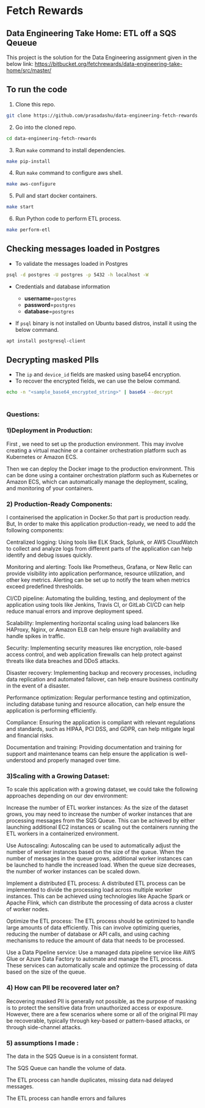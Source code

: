 # Fetch Rewards #
## Data Engineering Take Home: ETL off a SQS Qeueue ##

This project is the solution for the Data Engineering assignment given in the below link:
https://bitbucket.org/fetchrewards/data-engineering-take-home/src/master/

## To run the code
1. Clone this repo.
```bash
git clone https://github.com/prasadashu/data-engineering-fetch-rewards.git
```

2. Go into the cloned repo.
```bash
cd data-engineering-fetch-rewards
```

3. Run `make` command to install dependencies.
```bash
make pip-install
```

4. Run `make` command to configure aws shell.
```bash
make aws-configure
```

5. Pull and start docker containers.
```bash
make start
```

6. Run Python code to perform ETL process.
```bash
make perform-etl
```

## Checking messages loaded in Postgres
- To validate the messages loaded in Postgres
```bash
psql -d postgres -U postgres -p 5432 -h localhost -W
```
- Credentials and database information
    - **username**=`postgres`
    - **password**=`postgres`
    - **database**=`postgres`

- If `psql` binary is not installed on Ubuntu based distros, install it using the below command.
```bash
apt install postgresql-client
```

## Decrypting masked PIIs
- The `ip` and `device_id` fields are masked using base64 encryption.
- To recover the encrypted fields, we can use the below command.
```bash
echo -n "<sample_base64_encrypted_string>" | base64 --decrypt
```


#

### Questions:

### 1)Deployment in Production: 

First , we need to set up the production environment. This may involve creating a virtual machine or a container orchestration platform such as Kubernetes or Amazon ECS.

Then we can deploy the Docker image to the production environment. This can be done using a container orchestration platform such as Kubernetes or Amazon ECS, which can automatically manage the deployment, scaling, and monitoring of your containers.

### 2) Production-Ready Components:

I containerised the application in Docker.So that part is production ready. But, In order to make this application production-ready, we need to add the following components:

Centralized logging: Using tools like ELK Stack, Splunk, or AWS CloudWatch to collect and analyze logs from different parts of the application can help identify and debug issues quickly.

Monitoring and alerting: Tools like Prometheus, Grafana, or New Relic can provide visibility into application performance, resource utilization, and other key metrics. Alerting can be set up to notify the team when metrics exceed predefined thresholds.

CI/CD pipeline: Automating the building, testing, and deployment of the application using tools like Jenkins, Travis CI, or GitLab CI/CD can help reduce manual errors and improve deployment speed.

Scalability: Implementing horizontal scaling using load balancers like HAProxy, Nginx, or Amazon ELB can help ensure high availability and handle spikes in traffic.

Security: Implementing security measures like encryption, role-based access control, and web application firewalls can help protect against threats like data breaches and DDoS attacks.

Disaster recovery: Implementing backup and recovery processes, including data replication and automated failover, can help ensure business continuity in the event of a disaster.

Performance optimization: Regular performance testing and optimization, including database tuning and resource allocation, can help ensure the application is performing efficiently.

Compliance: Ensuring the application is compliant with relevant regulations and standards, such as HIPAA, PCI DSS, and GDPR, can help mitigate legal and financial risks.

Documentation and training: Providing documentation and training for support and maintenance teams can help ensure the application is well-understood and properly managed over time.

### 3)Scaling with a Growing Dataset:

To scale this application with a growing dataset, we could take the following approaches depending on our dev environment:

Increase the number of ETL worker instances: As the size of the dataset grows, you may need to increase the number of worker instances that are processing messages from the SQS Queue. This can be achieved by either launching additional EC2 instances or scaling out the containers running the ETL workers in a containerized environment.

Use Autoscaling: Autoscaling can be used to automatically adjust the number of worker instances based on the size of the queue. When the number of messages in the queue grows, additional worker instances can be launched to handle the increased load. When the queue size decreases, the number of worker instances can be scaled down.

Implement a distributed ETL process: A distributed ETL process can be implemented to divide the processing load across multiple worker instances. This can be achieved using technologies like Apache Spark or Apache Flink, which can distribute the processing of data across a cluster of worker nodes.

Optimize the ETL process: The ETL process should be optimized to handle large amounts of data efficiently. This can involve optimizing queries, reducing the number of database or API calls, and using caching mechanisms to reduce the amount of data that needs to be processed.

Use a Data Pipeline service: Use a managed data pipeline service like AWS Glue or Azure Data Factory to automate and manage the ETL process. These services can automatically scale and optimize the processing of data based on the size of the queue.

### 4) How can PII be recovered later on?

Recovering masked PII is generally not possible, as the purpose of masking is to protect the sensitive data from unauthorized access or exposure. However, there are a few scenarios where some or all of the original PII may be recoverable, typically through key-based or pattern-based attacks, or through side-channel attacks.

### 5) assumptions I made :

The data in the SQS Queue is in a consistent format.

The SQS Queue can handle the volume of data.

The ETL process can handle duplicates, missing data nad delayed messages.

The ETL process can handle errors and failures

